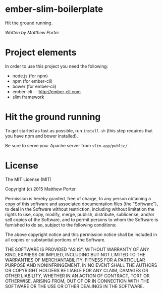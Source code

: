 # ember-slim-boilerplate

Hit the ground running.

_Written by Matthew Porter_


# Project elements

In order to use this project you need the following:
* node.js (for npm)
* npm (for ember-cli)
* bower (for ember-cli)
* ember-cli -- http://ember-cli.com
* slim framework


# Hit the ground running

To get started as fast as possible, run `install.sh` (this step requires that you have npm and bower installed).

Be sure to serve your Apache server from `slim-app/public/`.


# License

The MIT License (MIT)

Copyright (c) 2015 Matthew Porter

Permission is hereby granted, free of charge, to any person obtaining a copy
of this software and associated documentation files (the "Software"), to deal
in the Software without restriction, including without limitation the rights
to use, copy, modify, merge, publish, distribute, sublicense, and/or sell
copies of the Software, and to permit persons to whom the Software is
furnished to do so, subject to the following conditions:

The above copyright notice and this permission notice shall be included in
all copies or substantial portions of the Software.

THE SOFTWARE IS PROVIDED "AS IS", WITHOUT WARRANTY OF ANY KIND, EXPRESS OR
IMPLIED, INCLUDING BUT NOT LIMITED TO THE WARRANTIES OF MERCHANTABILITY,
FITNESS FOR A PARTICULAR PURPOSE AND NONINFRINGEMENT. IN NO EVENT SHALL THE
AUTHORS OR COPYRIGHT HOLDERS BE LIABLE FOR ANY CLAIM, DAMAGES OR OTHER
LIABILITY, WHETHER IN AN ACTION OF CONTRACT, TORT OR OTHERWISE, ARISING FROM,
OUT OF OR IN CONNECTION WITH THE SOFTWARE OR THE USE OR OTHER DEALINGS IN
THE SOFTWARE.
